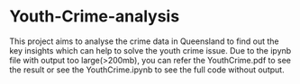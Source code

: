 # Youth-Crime-analysis
This project aims to analyse the crime data in Queensland to find out the key insights which can help to solve the youth crime issue.
Due to the ipynb file with output too large(>200mb), you can refer the YouthCrime.pdf to see the result or see the YouthCrime.ipynb to see the full code without output.
